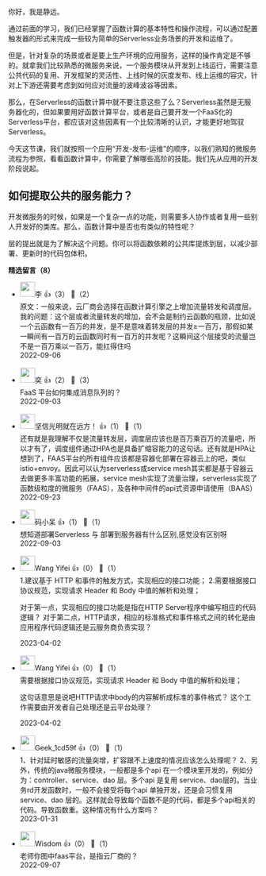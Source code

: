 你好，我是静远。

通过前面的学习，我们已经掌握了函数计算的基本特性和操作流程，可以通过配置触发器的形式来完成一些较为简单的Serverless业务场景的开发和运维了。

但是，针对复杂的场景或者是要上生产环境的应用服务，这样的操作肯定是不够的。就拿我们比较熟悉的微服务来说，一个服务模块从开发到上线运行，需要注意公共代码的复用、开发框架的灵活性、上线时候的灰度发布、线上运维的容灾，针对上下游还需要考虑到如何应对流量的波峰波谷等因素。

那么，在Serverless的函数计算中就不要注意这些了么？Serverless虽然是无服务器化的，但如果要用好函数计算平台，或者是自己要开发一个FaaS化的Serverless平台，都应该对这些因素有一个比较清晰的认识，才能更好地驾驭Serverless。

今天这节课，我们就按照一个应用“开发-发布-运维”的顺序，以我们熟知的微服务流程为参照，看看函数计算中，你需要了解哪些高阶的技能。我们先从应用的开发阶段说起。

## 如何提取公共的服务能力？

开发微服务的时候，如果是一个复杂一点的功能，则需要多人协作或者复用一些别人开发好的类库。那么，函数计算中是否也有类似的特性呢？

层的提出就是为了解决这个问题。你可以将函数依赖的公共库提炼到层，以减少部署、更新时的代码包体积。
<div><strong>精选留言（8）</strong></div><ul>
<li><img src="https://static001.geekbang.org/account/avatar/00/11/65/c6/a2111ff3.jpg" width="30px"><span>李</span> 👍（3） 💬（2）<div>原文：一般来说，云厂商会选择在函数计算引擎之上增加流量转发和调度层。
我的问题：这个层或者流量转发的增加，会不会是制约云函数的瓶颈，比如说一个云函数有一百万的并发，是不是意味着转发层的并发≥一百万，那假如某一瞬间有一百万的云函数同时有一百万的并发呢？这瞬间这个层接受的流量岂不是一百万乘以一百万，能扛得住吗</div>2022-09-06</li><br/><li><img src="https://static001.geekbang.org/account/avatar/00/0f/57/4f/6fb51ff1.jpg" width="30px"><span>奕</span> 👍（2） 💬（3）<div>FaaS 平台如何集成消息队列的？</div>2022-09-03</li><br/><li><img src="https://static001.geekbang.org/account/avatar/00/21/26/12/b10dfa8b.jpg" width="30px"><span>坚信光明就在远方！</span> 👍（1） 💬（1）<div>还有就是我理解不仅是流量转发层，调度层应该也是百万乘百万的流量吧，所以才有了，调度组件通过HPA也是具备扩缩容能力的这句话。还有就是HPA让想到了，FAAS平台的所有组件应该都是容器化部署在容器云上的吧，类似istio+envoy。因此可以认为serverless或service mesh其实都是基于容器云去做更多丰富功能的拓展，service mesh实现了流量治理，serverless实现了函数级粒度的微服务（FAAS），及各种中间件的api式资源申请使用（BAAS）</div>2022-09-23</li><br/><li><img src="https://static001.geekbang.org/account/avatar/00/1f/5e/81/82709d6e.jpg" width="30px"><span>码小呆</span> 👍（1） 💬（1）<div>想知道部署Serverless 与 部署到服务器有什么区别,感觉没有区别呀</div>2022-09-03</li><br/><li><img src="" width="30px"><span>Wang Yifei</span> 👍（0） 💬（1）<div>1.建议基于 HTTP 和事件的触发方式，实现相应的接口功能；
2.需要根据接口协议规范，实现请求 Header 和 Body 中值的解析和处理；

对于第一点，实现相应的接口功能是指在HTTP Server程序中编写相应的代码逻辑？
对于第二点，HTTP请求，相应的标准格式和事件格式之间的转化是由应用程序代码逻辑还是云服务商负责实现？</div>2023-04-02</li><br/><li><img src="" width="30px"><span>Wang Yifei</span> 👍（0） 💬（1）<div>需要根据接口协议规范，实现请求 Header 和 Body 中值的解析和处理；

这句话意思是说吧HTTP请求中body的内容解析成标准的事件格式？ 这个工作需要由开发者自己处理还是云平台处理？</div>2023-04-02</li><br/><li><img src="http://thirdwx.qlogo.cn/mmopen/uqaRIfRCAhJ6t1z92XYEzc60Iuna296zXdbKb1F5PsCanjJaicsyP0HkvWa6HicibIibz3Xl5dvkwR6icZLTJPvTkJpKuYP6NYZwf/132" width="30px"><span>Geek_1cd59f</span> 👍（0） 💬（1）<div>1、针对延时敏感的流量突增，扩容跟不上速度的情况应该怎么处理呢？
2、另外，传统的java微服务模块，一般都是多个api 在一个模块里开发的，例如分为：controller、service、dao 层。多个api 是复用 service、dao层的。当业务rd开发函数时，一般不会接受将每个api 单独开发，还是会习惯复用 service、dao 层的。这样就会导致每个函数不是的代码，都是多个api相关的代码。导致函数重。这种情况有什么方案吗？</div>2023-01-31</li><br/><li><img src="https://static001.geekbang.org/account/avatar/00/10/c4/e4/81ee2d8f.jpg" width="30px"><span>Wisdom</span> 👍（0） 💬（1）<div>老师你图中faas平台，是指云厂商的？</div>2022-09-07</li><br/>
</ul>